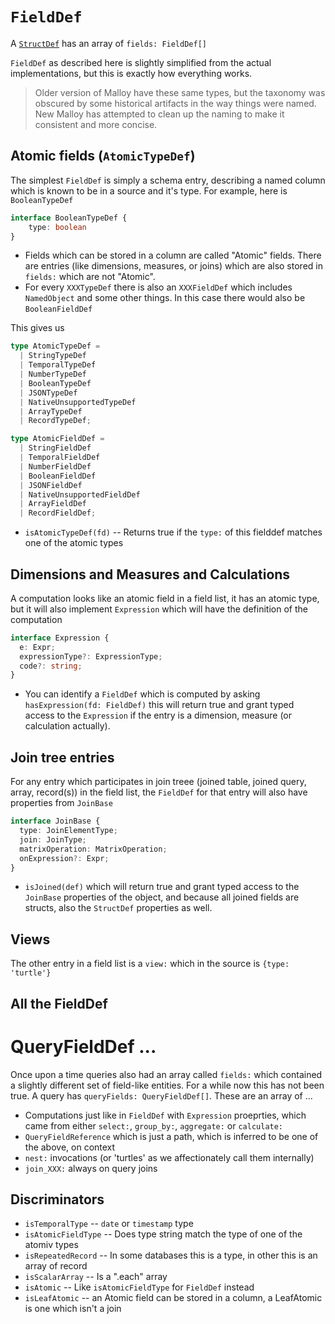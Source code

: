 # `FieldDef`

A [`StructDef`](structdef.md) has an array of `fields: FieldDef[]`

`FieldDef` as described here is slightly simplified from the actual implementations, but this is exactly how everything works.

> Older version of Malloy have these same types, but the taxonomy was obscured by some historical artifacts in the way things were named. New Malloy has attempted to clean up the naming to make it consistent and more concise.

## Atomic fields (`AtomicTypeDef`)

The simplest `FieldDef` is simply a schema entry, describing a named column which is known to be in a source and it's type. For example, here is `BooleanTypeDef`

```TypeScript
interface BooleanTypeDef {
    type: boolean
}
```

* Fields which can be stored in a column are called "Atomic" fields. There are entries (like dimensions, measures, or joins) which are also stored in `fields:` which are not "Atomic".
* For every `XXXTypeDef` there is also an `XXXFieldDef` which includes `NamedObject` and some other things. In this case there would also be `BooleanFieldDef`

This gives us

```TypeScript
type AtomicTypeDef =
  | StringTypeDef
  | TemporalTypeDef
  | NumberTypeDef
  | BooleanTypeDef
  | JSONTypeDef
  | NativeUnsupportedTypeDef
  | ArrayTypeDef
  | RecordTypeDef;

type AtomicFieldDef =
  | StringFieldDef
  | TemporalFieldDef
  | NumberFieldDef
  | BooleanFieldDef
  | JSONFieldDef
  | NativeUnsupportedFieldDef
  | ArrayFieldDef
  | RecordFieldDef;
```

* `isAtomicTypeDef(fd)` -- Returns true if the `type:` of this fielddef matches one of the atomic types

## Dimensions and Measures and Calculations

A computation looks like an atomic field in a field list, it has an atomic type, but it will also implement `Expression` which will have the definition of the computation

```TypeScript
interface Expression {
  e: Expr;
  expressionType?: ExpressionType;
  code?: string;
}
```

* You can identify a `FieldDef` which is computed by asking `hasExpression(fd: FieldDef)` this will return true and grant typed access to the `Expression` if the entry is a dimension, measure (or calculation actually).

## Join tree entries

For any entry which participates in join treee (joined table, joined query, array, record(s)) in the field list, the `FieldDef` for that entry will also have properties from `JoinBase`

```TypeScript
interface JoinBase {
  type: JoinElementType;
  join: JoinType;
  matrixOperation: MatrixOperation;
  onExpression?: Expr;
}
```

* `isJoined(def)` which will return true and grant typed access to the `JoinBase` properties of the object, and because all joined fields are structs, also the `StructDef` properties as well.

## Views

The other entry in a field list is a `view:` which in the source is `{type: 'turtle'}`

## All the FieldDef

# QueryFieldDef ...

Once upon a time queries also had an array called `fields:` which contained a slightly different set of field-like entities. For a while now this has not been true. A query has `queryFields: QueryFieldDef[]`. These
are an array of ...

* Computations just like in `FieldDef` with `Expression` proeprties, which came from either `select:`, `group_by:`, `aggregate:` or `calculate:`
* `QueryFieldReference` which is just a path, which is inferred to be one of the above, on context
* `nest:` invocations (or 'turtles' as we affectionately call them internally)
* `join_XXX:` always on query joins


## Discriminators

* `isTemporalType` -- `date` or `timestamp` type
* `isAtomicFieldType` -- Does type string match the type of one of the atomiv types
* `isRepeatedRecord` -- In some databases this is a type, in other this is an array of record
* `isScalarArray` -- Is a ".each" array
* `isAtomic` -- Like `isAtomicFieldType` for `FieldDef` instead
* `isLeafAtomic` -- an Atomic field can be stored in a column, a LeafAtomic is one which isn't a join